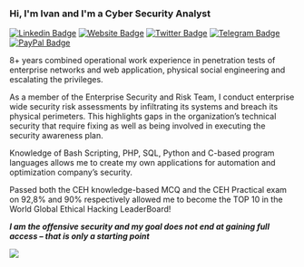 ### Hi, I'm Ivan and I'm a Cyber Security Analyst

[![Linkedin Badge](https://img.shields.io/badge/-LinkedIn-0e76a8?style=flat-square&logo=Linkedin&logoColor=white)](https://www.linkedin.com/in/ivanglinkin/)
[![Website Badge](https://img.shields.io/badge/Website-3b5998?style=flat-square&logo=mozilla&logoColor=white)](https://www.ivanglinkin.com/)
[![Twitter Badge](https://img.shields.io/badge/-Twitter-00acee?style=flat-square&logo=Twitter&logoColor=white)](https://twitter.com/glinkinivan)
[![Telegram Badge](https://img.shields.io/badge/-Telegram-0088cc?style=flat-square&logo=Telegram&logoColor=white)](https://t.me/glinkinivan)
[![PayPal Badge](https://img.shields.io/badge/donate-Paypal-white?style=flat-square&logo=PayPal)](https://www.paypal.com/paypalme/ivanglinkin)

8+ years combined operational work experience in penetration tests of enterprise networks and web application, physical social engineering and escalating the privileges.

As a member of the Enterprise Security and Risk Team, I conduct enterprise wide security risk assessments by infiltrating its systems and breach its physical perimeters. This highlights gaps in the organization’s technical security that require fixing as well as being involved in executing the security awareness plan.

Knowledge of Bash Scripting, PHP, SQL, Python and C-based program languages allows me to create my own applications for automation and optimization company’s security.

Passed both the CEH knowledge-based MCQ and the CEH Practical exam on 92,8% and 90% respectively allowed me to become the TOP 10 in the World Global Ethical Hacking LeaderBoard!

***I am the offensive security and my goal does not end at gaining full access – that is only a starting point***


![](https://www.ivanglinkin.com/wp-content/uploads/2021/03/sign.png)
